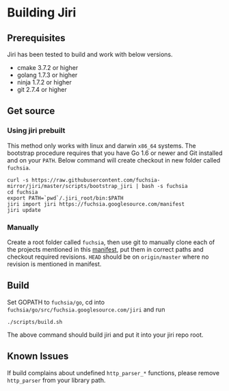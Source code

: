 # Building  Jiri

## Prerequisites
Jiri has been tested to build and work with below versions.
* cmake 3.7.2 or higher
* golang 1.7.3 or higher
* ninja 1.7.2 or higher
* git 2.7.4 or higher

## Get source

### Using jiri prebuilt
This method only works with linux and darwin `x86_64` systems.
The bootstrap procedure requires that you have Go 1.6 or newer and Git installed and on your `PATH`. Below command will create checkout in new folder called `fuchsia`.
```
curl -s https://raw.githubusercontent.com/fuchsia-mirror/jiri/master/scripts/bootstrap_jiri | bash -s fuchsia
cd fuchsia
export PATH=`pwd`/.jiri_root/bin:$PATH
jiri import jiri https://fuchsia.googlesource.com/manifest
jiri update
```
### Manually
Create a root folder called `fuchsia`, then use git to manually clone each of the projects mentioned in this [manifest][jiri manifest], put them in correct paths and checkout required revisions. `HEAD` should be on `origin/master` where no revision is mentioned in manifest.

## Build
Set GOPATH to `fuchsia/go`, cd into `fuchsia/go/src/fuchsia.googlesource.com/jiri` and run
```
./scripts/build.sh
```

The above command should build jiri and put it into your jiri repo root.

## Known Issues

If build complains about undefined `http_parser_*` functions, please remove `http_parser` from your library path.

[jiri manifest]: https://fuchsia.googlesource.com/manifest/+/refs/heads/master/jiri "jiri manifest"
